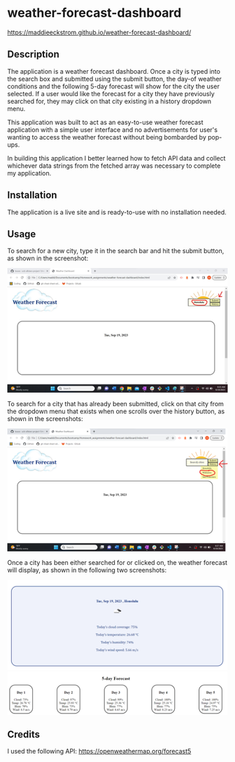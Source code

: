 # weather-forecast-dashboard

https://maddieeckstrom.github.io/weather-forecast-dashboard/

## Description

The application is a weather forecast dashboard. Once a city is typed into the search box and submitted using the submit button, the day-of weather conditions and the following 5-day forecast will show for the city the user selected. If a user would like the forecast for a city they have previously searched for, they may click on that city existing in a history dropdown menu.

This application was built to act as an easy-to-use weather forecast application with a simple user interface and no advertisements for user's wanting to access the weather forecast without being bombarded by pop-ups.

In building this application I better learned how to fetch API data and collect whichever data strings from the fetched array was necessary to complete my application.

## Installation

The application is a live site and is ready-to-use with no installation needed.

## Usage

To search for a new city, type it in the search bar and hit the submit button, as shown in the screenshot:

![screenshot one](./Assets/images/Screenshot-one.jpg)


To search for a city that has already been submitted, click on that city from the dropdown menu that exists when one scrolls over the history button, as shown in the screenshots:

![screenshot two](./Assets/images/screenshot-two.png)


Once a city has been either searched for or clicked on, the weather forecast will display, as shown in the following two screenshots:

![screenshot three](./Assets/images/screenshot-three.png)
![screenshot four](./Assets/images/screenshot-four.png)


## Credits

I used the following API: https://openweathermap.org/forecast5 
